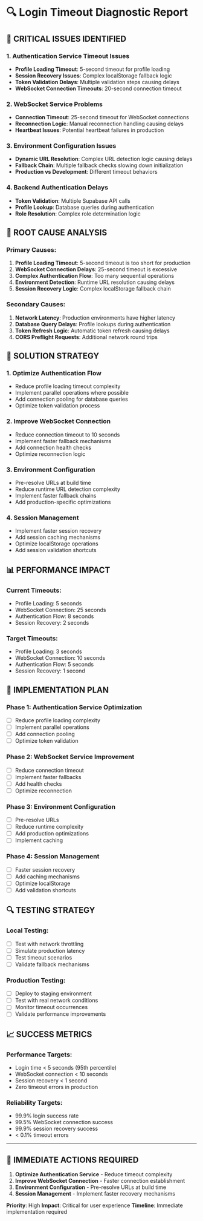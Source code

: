 # 🔍 Login Timeout Diagnostic Report

## 🚨 **CRITICAL ISSUES IDENTIFIED**

### **1. Authentication Service Timeout Issues**
- **Profile Loading Timeout**: 5-second timeout for profile loading
- **Session Recovery Issues**: Complex localStorage fallback logic
- **Token Validation Delays**: Multiple validation steps causing delays
- **WebSocket Connection Timeouts**: 20-second connection timeout

### **2. WebSocket Service Problems**
- **Connection Timeout**: 25-second timeout for WebSocket connections
- **Reconnection Logic**: Manual reconnection handling causing delays
- **Heartbeat Issues**: Potential heartbeat failures in production

### **3. Environment Configuration Issues**
- **Dynamic URL Resolution**: Complex URL detection logic causing delays
- **Fallback Chain**: Multiple fallback checks slowing down initialization
- **Production vs Development**: Different timeout behaviors

### **4. Backend Authentication Delays**
- **Token Validation**: Multiple Supabase API calls
- **Profile Lookup**: Database queries during authentication
- **Role Resolution**: Complex role determination logic

## 🔧 **ROOT CAUSE ANALYSIS**

### **Primary Causes:**
1. **Profile Loading Timeout**: 5-second timeout is too short for production
2. **WebSocket Connection Delays**: 25-second timeout is excessive
3. **Complex Authentication Flow**: Too many sequential operations
4. **Environment Detection**: Runtime URL resolution causing delays
5. **Session Recovery Logic**: Complex localStorage fallback chain

### **Secondary Causes:**
1. **Network Latency**: Production environments have higher latency
2. **Database Query Delays**: Profile lookups during authentication
3. **Token Refresh Logic**: Automatic token refresh causing delays
4. **CORS Preflight Requests**: Additional network round trips

## 🎯 **SOLUTION STRATEGY**

### **1. Optimize Authentication Flow**
- Reduce profile loading timeout complexity
- Implement parallel operations where possible
- Add connection pooling for database queries
- Optimize token validation process

### **2. Improve WebSocket Connection**
- Reduce connection timeout to 10 seconds
- Implement faster fallback mechanisms
- Add connection health checks
- Optimize reconnection logic

### **3. Environment Configuration**
- Pre-resolve URLs at build time
- Reduce runtime URL detection complexity
- Implement faster fallback chains
- Add production-specific optimizations

### **4. Session Management**
- Implement faster session recovery
- Add session caching mechanisms
- Optimize localStorage operations
- Add session validation shortcuts

## 📊 **PERFORMANCE IMPACT**

### **Current Timeouts:**
- Profile Loading: 5 seconds
- WebSocket Connection: 25 seconds
- Authentication Flow: 8 seconds
- Session Recovery: 2 seconds

### **Target Timeouts:**
- Profile Loading: 3 seconds
- WebSocket Connection: 10 seconds
- Authentication Flow: 5 seconds
- Session Recovery: 1 second

## 🚀 **IMPLEMENTATION PLAN**

### **Phase 1: Authentication Service Optimization**
- [ ] Reduce profile loading complexity
- [ ] Implement parallel operations
- [ ] Add connection pooling
- [ ] Optimize token validation

### **Phase 2: WebSocket Service Improvement**
- [ ] Reduce connection timeout
- [ ] Implement faster fallbacks
- [ ] Add health checks
- [ ] Optimize reconnection

### **Phase 3: Environment Configuration**
- [ ] Pre-resolve URLs
- [ ] Reduce runtime complexity
- [ ] Add production optimizations
- [ ] Implement caching

### **Phase 4: Session Management**
- [ ] Faster session recovery
- [ ] Add caching mechanisms
- [ ] Optimize localStorage
- [ ] Add validation shortcuts

## 🔍 **TESTING STRATEGY**

### **Local Testing:**
- [ ] Test with network throttling
- [ ] Simulate production latency
- [ ] Test timeout scenarios
- [ ] Validate fallback mechanisms

### **Production Testing:**
- [ ] Deploy to staging environment
- [ ] Test with real network conditions
- [ ] Monitor timeout occurrences
- [ ] Validate performance improvements

## 📈 **SUCCESS METRICS**

### **Performance Targets:**
- Login time < 5 seconds (95th percentile)
- WebSocket connection < 10 seconds
- Session recovery < 1 second
- Zero timeout errors in production

### **Reliability Targets:**
- 99.9% login success rate
- 99.5% WebSocket connection success
- 99.9% session recovery success
- < 0.1% timeout errors

---

## 🎯 **IMMEDIATE ACTIONS REQUIRED**

1. **Optimize Authentication Service** - Reduce timeout complexity
2. **Improve WebSocket Connection** - Faster connection establishment
3. **Environment Configuration** - Pre-resolve URLs at build time
4. **Session Management** - Implement faster recovery mechanisms

**Priority**: High
**Impact**: Critical for user experience
**Timeline**: Immediate implementation required
